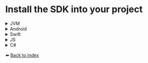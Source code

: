 # Install the SDK into your project
<details><summary>JVM</summary>

````kotlin
implementation("doordeck-headless-sdk:library-jvm:0.22.0")
````
>:information_source: The JVM package requires at least Java SDK 1.8
</details>

<details><summary>Android</summary>

````kotlin
implementation("doordeck-headless-sdk:library-android:0.22.0")
````
>:information_source: The Android package requires at least Android SDK 21
</details>

<details><summary>Swift</summary>

````swift
// TODO
````
>:information_source: The iOS package requires at least iOS version 15
</details>

<details><summary>JS</summary>

````js
// TODO
````
</details>

<details><summary>C#</summary>

````csharp
// TODO
````
</details>

:arrow_left: [Back to index](01_INDEX.md)